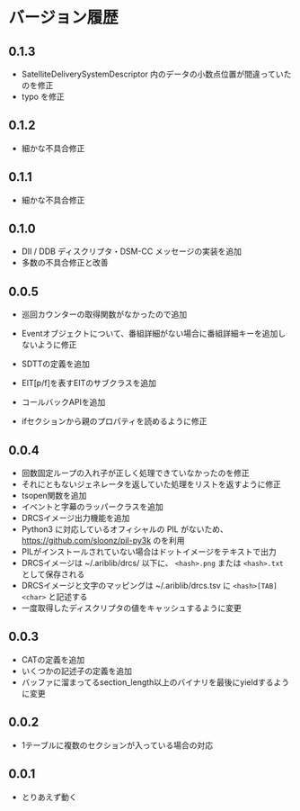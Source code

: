 バージョン履歴
==============

0.1.3
----
- SatelliteDeliverySystemDescriptor 内のデータの小数点位置が間違っていたのを修正
- typo を修正

0.1.2
----
- 細かな不具合修正

0.1.1
----
- 細かな不具合修正

0.1.0
----
- DII / DDB ディスクリプタ・DSM-CC メッセージの実装を追加
- 多数の不具合修正と改善

0.0.5
----
- 巡回カウンターの取得関数がなかったので追加
- Eventオブジェクトについて、番組詳細がない場合に番組詳細キーを追加しないように修正
- SDTTの定義を追加
- EIT[p/f]を表すEITのサブクラスを追加
- コールバックAPIを追加

- ifセクションから親のプロパティを読めるように修正

0.0.4
-----
- 回数固定ループの入れ子が正しく処理できていなかったのを修正
 - それにともないジェネレータを返していた処理をリストを返すように修正
- tsopen関数を追加
- イベントと字幕のラッパークラスを追加
- DRCSイメージ出力機能を追加
 - Python3 に対応しているオフィシャルの PIL がないため、 https://github.com/sloonz/pil-py3k のを利用
 - PILがインストールされていない場合はドットイメージをテキストで出力
 - DRCSイメージは ~/.ariblib/drcs/ 以下に、 ```<hash>.png``` または ```<hash>.txt``` として保存される
 - DRCSイメージと文字のマッピングは ~/.ariblib/drcs.tsv に ```<hash>[TAB]<char>``` と記述する
- 一度取得したディスクリプタの値をキャッシュするように変更

0.0.3
-----
- CATの定義を追加
- いくつかの記述子の定義を追加
- バッファに溜まってるsection_length以上のバイナリを最後にyieldするように変更

0.0.2
-----
- 1テーブルに複数のセクションが入っている場合の対応

0.0.1
-----
- とりあえず動く
